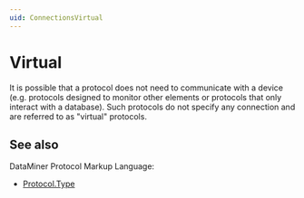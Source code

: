 ```yaml
---
uid: ConnectionsVirtual
---
```


# Virtual

It is possible that a protocol does not need to communicate with a device (e.g. protocols designed to monitor other elements or protocols that only interact with a database). Such protocols do not specify any connection and are referred to as "virtual" protocols.

## See also

DataMiner Protocol Markup Language:

- [Protocol.Type](xref:Protocol.Type)
